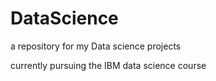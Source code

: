 # DataScience
a repository for my Data science projects

currently pursuing the IBM data science course
